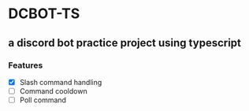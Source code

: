 # DCBOT-TS
## a discord bot practice project using typescript
### Features
- [x] Slash command handling
- [ ] Command cooldown
- [ ] Poll command